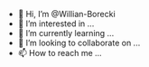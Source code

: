 - 👋 Hi, I’m @Willian-Borecki
- 👀 I’m interested in ...
- 🌱 I’m currently learning ...
- 💞️ I’m looking to collaborate on ...
- 📫 How to reach me ...

<!---
Willian-Borecki/Willian-Borecki is a ✨ special ✨ repository because its `README.md` (this file) appears on your GitHub profile.
You can click the Preview link to take a look at your changes.
--->
